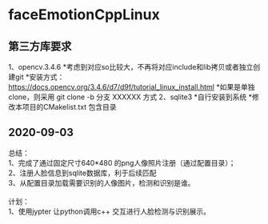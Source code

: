# faceEmotionCppLinux

## 第三方库要求
  1、opencv.3.4.6
    *考虑到对应so比较大，不再将对应include和lib拷贝或者独立创建git
    *安装方式：https://docs.opencv.org/3.4.6/d7/d9f/tutorial_linux_install.html
    *如果是单独clone，则采用 git clone -b 分支 XXXXXX 方式
  2、sqlite3
    *自行安装到系统
    *修改本项目的CMakelist.txt 包含目录
    

## 2020-09-03<br>
  总结：<br>
  1、完成了通过固定尺寸640*480 的png人像照片注册（通过配置目录）；<br>
  2、注册人脸信息到sqlite数据库，利于后续匹配<br>
  3、从配置目录加载需要识别的人像图片，检测和识别是谁。<br>
  <br>
  计划：<br>
  1、使用jypter 让python调用c++ 交互进行人脸检测与识别展示。<br>
  
